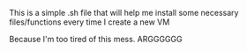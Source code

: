This is a simple .sh file that will help me install some necessary files/functions every time I create a new VM

Because I'm too tired of this mess. ARGGGGGG
